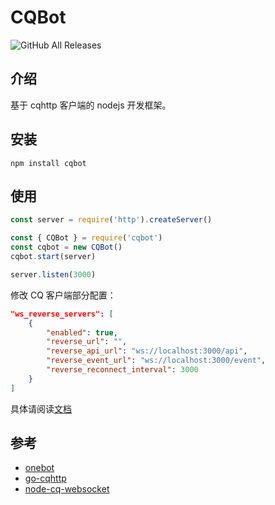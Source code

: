 # CQBot

![GitHub All Releases](https://cqbot.info/logo.png)

## 介绍

基于 cqhttp 客户端的 nodejs 开发框架。

## 安装

```
npm install cqbot
```

## 使用

```js
const server = require('http').createServer()

const { CQBot } = require('cqbot')
const cqbot = new CQBot()
cqbot.start(server)

server.listen(3000)
```

修改 CQ 客户端部分配置：

```json
"ws_reverse_servers": [
	{
		"enabled": true,
		"reverse_url": "",
		"reverse_api_url": "ws://localhost:3000/api",
		"reverse_event_url": "ws://localhost:3000/event",
		"reverse_reconnect_interval": 3000
	}
]
```

具体请阅读[文档](https://cqbot.info)

## 参考

* [onebot](https://github.com/howmanybots/onebot)
* [go-cqhttp](https://github.com/Mrs4s/go-cqhttp)
* [node-cq-websocket](https://github.com/momocow/node-cq-websocket)

